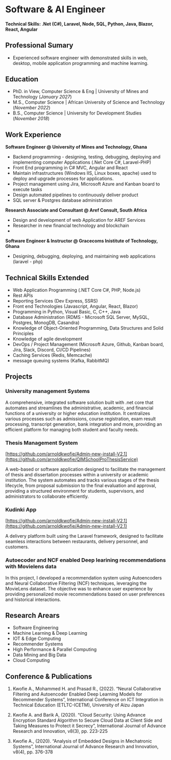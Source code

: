 # Software & AI Engineer

#### Technical Skills: .Net (C#), Laravel, Node, SQL, Python, Java, Blazor, React, Angular

## Professional Sumary
- Experienced software engineer with demonstrated skills in web, desktop, mobile 
  application programming and machine learning. 

## Education      
- PhD. in View, Computer Science & Eng	| University of Mines and Technology (_January 2027_)	
- M.S., Computer Science	| African University of Science and Technology (_November 2022_)	 			        		
- B.S., Computer Science | University for Development Studies (_November 2018_)

## Work Experience
**Software Engineer @ University of Mines and Technology, Ghana**
- Backend programming - designing, testing, debugging, deploying and implementing computer Applications (.Net Core C#, Laravel-PHP) 
- Front End programming in C# MVC, Angular and React
- Maintain infrastructures (Windows IIS, Linux boxes, apache) used to deploy and upgrade processes for applications.
- Project management using Jira, Microsoft Azure and Kanban board to execute tasks
- Design automated pipelines to continuously deliver product
- SQL server & Postgres database administration

**Research Associate and Consultant  @ Aref Consult, South Africa**
- Design and development of web Application for AREF Services 
- Researcher in new financial technology and blockchain
- 
**Software Engineer & Instructor @ Gracecoms Inistitute of Technology, Ghana**
- Designing, debugging, deploying, and maintaining web applications (laravel - php)

## Technical Skills Extended
- Web Application Programming (.NET Core C#, PHP, Node.js)
- Rest APIs
- Reporting Services (Dev Express, SSRS)
- Front end Technologies (Javascript, Angular, React, Blazor)
- Programming in Python, Visual Basic, C, C++, Java
- Database Administration (RDMS - Microsoft SQL Server, MySQL, Postgres, MonogDB, Casandra)
- Knowledge of Object-Oriented Programming, Data Structures and Solid Principles
- Knowledge of agile development
- DevOps / Project Management (Microsoft Azure, Github, Kanban board, Jira, Slack, Discord, CI/CD Pipelines)
- Caching Services (Redis, Memcache)
- message queuing systems (Kafka, RabbitMQ)

## Projects
### University management Systems

A comprehensive, integrated software solution built with .net core that automates and streamlines the administrative, academic, and financial functions of a university or higher education institution. It centralizes various processes such as admissions, course registration, exam result processing, transcript generation, bank integration and more, providing an efficient platform for managing both student and faculty needs.

### Thesis Management System
[https://github.com/arnoldkwofie/Admin-new-install-V2.1](https://github.com/arnoldkwofie/QIMSchoolProThesisService)

A web-based or software application designed to facilitate the management of thesis and dissertation processes within a university or academic institution. The system automates and tracks various stages of the thesis lifecycle, from proposal submission to the final evaluation and approval, providing a structured environment for students, supervisors, and administrators to collaborate efficiently.

### Kudinki App
[https://github.com/arnoldkwofie/Admin-new-install-V2.1](https://github.com/arnoldkwofie/Admin-new-install-V2.1)

 A delivery platform built using the Laravel framework, designed to facilitate seamless interactions between restaurants, delivery personnel, and customers.

### Autoecoder and NCF enabled Deep learining recommendations with Movielens data

In this project, I developed a recommendation system using Autoencoders and Neural Collaborative Filtering (NCF) techniques, leveraging the MovieLens dataset. The objective was to enhance user experience by providing personalized movie recommendations based on user preferences and historical interactions.


## Research Arears
- Software Engineering
- Machine Learning & Deep Learning
- IOT & Edge Computing
- Recommender Systems
- High Performance & Parallel Computing
- Data Mining and Big Data
- Cloud Computing



## Conference & Publications
1. Kwofie A., Mohammed H. and Prasad R., (2022). “Neural Collaborative Filtering and Autoencoder Enabled Deep Learning Models for Recommender Systems”, International Conference on ICT Integration in Technical Education (ETLTC-ICETM), University of Aizu Japan

2. Kwofie A. and Barik A, (2020). “Cloud Security: Using Advance Encryption Standard Algorithm to Secure Cloud Data at Client Side and Taking Measures to Protect it Secrecy”, International Journal of Advance Research and Innovation, v8(3), pp. 223-225

3. Kwofie A., (2020). “Analysis of Embedded Designs in Mechatronic Systems”, International Journal of Advance Research and Innovation, v8(4), pp. 376-378 

